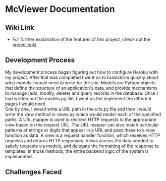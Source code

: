 # McViewer Documentation

## Wiki Link

* For further explanation of the features of this project, check out the [project wiki](https://github.com/chadspector/McViewer/wiki). 

## Development Process

My development process began figuring out how to configure Heroku with my project. After that was completed I went on to brainstorm quickly about what models I would need to write for the site. Models are Python objects that define the structure of an application's data, and provide mechanisms to manage (add, modify, delete) and query records in the database. Once I had written out the models.py file, I went on the implement the different pages I would need.  
One by one, I would write a URL path in the urls.py file and then I would write the view method in views.py which would render each of the specified paths. A URL mapper is used to redirect HTTP requests to the appropriate view based on the request URL. The URL mapper can also match particular patterns of strings or digits that appear in a URL and pass these to a view function as data. A view is a request handler function, which receives HTTP requests and returns HTTP responses. Views access the data needed to satisfy requests via models, and delegate the formatting of the response to templates. In those methods, the entire backend logic of the system is implemented.

## Challenges Faced

